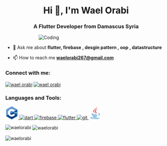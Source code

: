 <h1 align="center">Hi 👋, I'm Wael Orabi</h1>
<h3 align="center">A Flutter Developer from Damascus Syria</h3>
<img align="right" alt="Coding" width="400" src="https://encrypted-tbn0.gstatic.com/images?q=tbn:ANd9GcSwOQigbGAEIMXTHVtvtm6P4pJ6_ji6Leywrg&usqp=CAU">
<k align="left"> <a href="https://twitter.com/" target="blank"><img src="https://img.shields.io/twitter/follow/?logo=twitter&style=for-the-badge" alt="" /></a> </p>

- 💬 Ask me about **flutter, firebase , desgin pattern , oop , datastructure**

- 📫 How to reach me **waelorabi267@gmail.com**

<h3 align="left">Connect with me:</h3>
<p align="left">
<a href="https://linkedin.com/in/wael orabi" target="blank"><img align="center" src="https://raw.githubusercontent.com/rahuldkjain/github-profile-readme-generator/master/src/images/icons/Social/linked-in-alt.svg" alt="wael orabi" height="30" width="40" /></a>
<a href="https://fb.com/wael orabi" target="blank"><img align="center" src="https://raw.githubusercontent.com/rahuldkjain/github-profile-readme-generator/master/src/images/icons/Social/facebook.svg" alt="wael orabi" height="30" width="40" /></a>
</p>

<h3 align="left">Languages and Tools:</h3>
<p align="left"> <a href="https://www.w3schools.com/cpp/" target="_blank" rel="noreferrer"> <img src="https://raw.githubusercontent.com/devicons/devicon/master/icons/cplusplus/cplusplus-original.svg" alt="cplusplus" width="40" height="40"/> </a> <a href="https://dart.dev" target="_blank" rel="noreferrer"> <img src="https://www.vectorlogo.zone/logos/dartlang/dartlang-icon.svg" alt="dart" width="40" height="40"/> </a> <a href="https://firebase.google.com/" target="_blank" rel="noreferrer"> <img src="https://www.vectorlogo.zone/logos/firebase/firebase-icon.svg" alt="firebase" width="40" height="40"/> </a> <a href="https://flutter.dev" target="_blank" rel="noreferrer"> <img src="https://www.vectorlogo.zone/logos/flutterio/flutterio-icon.svg" alt="flutter" width="40" height="40"/> </a> <a href="https://git-scm.com/" target="_blank" rel="noreferrer"> <img src="https://www.vectorlogo.zone/logos/git-scm/git-scm-icon.svg" alt="git" width="40" height="40"/> </a> <a href="https://www.java.com" target="_blank" rel="noreferrer"> <img src="https://raw.githubusercontent.com/devicons/devicon/master/icons/java/java-original.svg" alt="java" width="40" height="40"/> </a> </p>

<p><img align="left" src="https://github-readme-stats.vercel.app/api/top-langs?username=waelorabi&show_icons=true&locale=en&layout=compact" alt="waelorabi" /></p>

<p>&nbsp;<img align="center" src="https://github-readme-stats.vercel.app/api?username=waelorabi&show_icons=true&locale=en" alt="waelorabi" /></p>

<p><img align="center" src="https://github-readme-streak-stats.herokuapp.com/?user=waelorabi&" alt="waelorabi" /></p>
